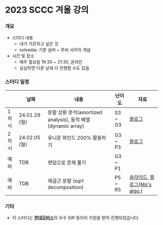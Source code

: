 # 2023 SCCC 겨울 강의

### 개요

* 스터디 내용
  * 내가 가르치고 싶은 것
  * solvedac 기준 실버 ~ 루비 사이의 개념
* 시간 및 장소
  * 매주 월요일 19:30 ~ 21:30, 온라인
  * 심심하면 다른 날에 더 진행할 수도 있음

### 스터디 일정

|       | 날짜          | 내용                                                         | 난이도  | 자료                                                         |
| ----- | ------------- | ------------------------------------------------------------ | ------- | ------------------------------------------------------------ |
| 1차시 | 24.01.29 (월) | 분할 상환 분석(amortized analysis), 동적 배열(dynamic array) | S3 ~ G3 | [블로그](https://justicehui.github.io/medium-algorithm/2024/01/28/amortized-analysis/) |
| 2차시 | 24.02.05 (월) | 유니온 파인드 200% 활용하기                                  | G3 ~ P3 | [블로그](https://justicehui.github.io/medium-algorithm/2024/02/04/union-find-application/) |
| 예비  | TDB           | 랜덤으로 문제 풀기                                           | G3 ~ P1 |                                                              |
| 예비  | TDB           | 제곱근 분할 (sqrt decomposition)                             | P5 ~ R5 | [슬라이드](https://github.com/justiceHui/SSU-SCCC-Study/blob/master/2022-winter-adv/slide/01.pdf), [블로그(Mo's algo.)](https://justicehui.github.io/hard-algorithm/2019/06/17/MoAlgorithm/) |

### 기타

* 이 스터디는 [**현대모비스**](https://www.mobis.co.kr/kr/index.do)의 우수 SW 동아리 지원을 받아 진행되었습니다.

